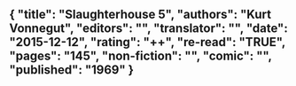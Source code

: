 {
 "title": "Slaughterhouse 5",
 "authors": "Kurt Vonnegut",
 "editors": "",
 "translator": "",
 "date": "2015-12-12",
 "rating": "++",
 "re-read": "TRUE",
 "pages": "145",
 "non-fiction": "",
 "comic": "",
 "published": "1969"
}
---

